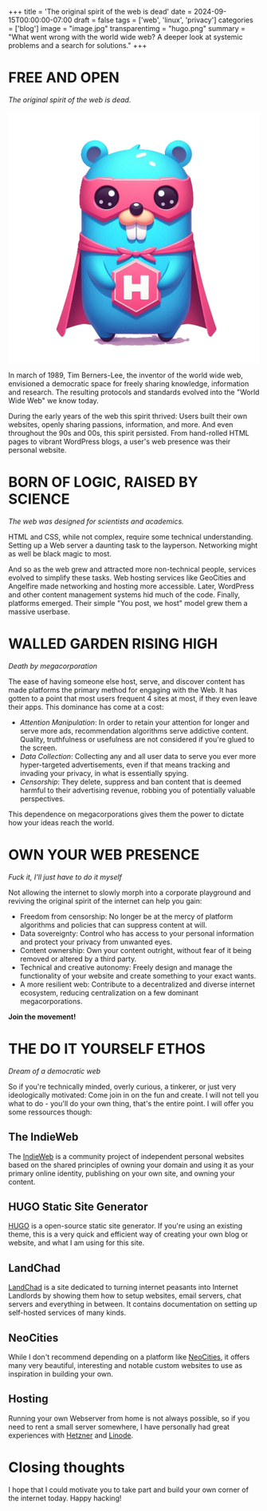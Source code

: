 +++
title = 'The original spirit of the web is dead'
date = 2024-09-15T00:00:00-07:00
draft = false
tags = ['web', 'linux', 'privacy']
categories = ['blog']
image = "image.jpg"
transparentimg = "hugo.png"
summary = "What went wrong with the world wide web? A deeper look at systemic problems and a search for solutions."
+++



# FREE AND OPEN

*The original spirit of the web is dead.*

![](hugo.png)

In march of 1989, Tim Berners-Lee, the inventor of the world wide web, envisioned a democratic space for freely sharing knowledge, information and research. The resulting protocols and standards evolved into the "World Wide Web" we know today.

During the early years of the web this spirit thrived: Users built their own websites, openly sharing passions, information, and more. And even throughout the 90s and 00s, this spirit persisted. From hand-rolled HTML pages to vibrant WordPress blogs, a user's web presence was their personal website.

# BORN OF LOGIC, RAISED BY SCIENCE

*The web was designed for scientists and academics.*

HTML and CSS, while not complex, require some technical understanding. Setting up a Web server a daunting task to the layperson. Networking might as well be black magic to most.

And so as the web grew and attracted more non-technical people, services evolved to simplify these tasks. Web hosting services like GeoCities and Angelfire made networking and hosting more accessible. Later, WordPress and other content management systems hid much of the code. Finally, platforms emerged. Their simple "You post, we host" model grew them a massive userbase.

# WALLED GARDEN RISING HIGH

*Death by megacorporation*

The ease of having someone else host, serve, and discover content has made platforms the primary method for engaging with the Web. It has gotten to a point that most users frequent 4 sites at most, if they even leave their apps. This dominance has come at a cost:

- *Attention Manipulation*: In order to retain your attention for longer and serve more ads, recommendation algorithms serve addictive content. Quality, truthfulness or usefulness are not considered if you're glued to the screen.
- *Data Collection*: Collecting any and all user data to serve you ever more hyper-targeted advertisements, even if that means tracking and invading your privacy, in what is essentially spying.
- *Censorship*: They delete, suppress and ban content that is deemed harmful to their advertising revenue, robbing you of potentially valuable perspectives.

This dependence on megacorporations gives them the power to dictate how your ideas reach the world.

# OWN YOUR WEB PRESENCE

*Fuck it, I'll just have to do it myself*

Not allowing the internet to slowly morph into a corporate playground and reviving the original spirit of the internet can help you gain:

- Freedom from censorship: No longer be at the mercy of platform algorithms and policies that can suppress content at will.
- Data sovereignty: Control who has access to your personal information and protect your privacy from unwanted eyes.
- Content ownership: Own your content outright, without fear of it being removed or altered by a third party.
- Technical and creative autonomy: Freely design and manage the functionality of your website and create something to your exact wants.
- A more resilient web: Contribute to a decentralized and diverse internet ecosystem, reducing centralization on a few dominant megacorporations.

**Join the movement!**

# THE DO IT YOURSELF ETHOS

*Dream of a democratic web*

So if you're technically minded, overly curious, a tinkerer, or just very ideologically motivated: Come join in on the fun and create. I will not tell you what to do - you'll do your own thing, that's the entire point. I will offer you some ressources though:

## The IndieWeb

The [IndieWeb](https://indieweb.org/) is a community project of independent personal websites based on the shared principles of owning your domain and using it as your primary online identity, publishing on your own site, and owning your content. 

## HUGO Static Site Generator

[HUGO](https://gohugo.io/) is a open-source static site generator. If you're using an existing theme, this is a very quick and efficient way of creating your own blog or website, and what I am using for this site.

## LandChad

[LandChad](https://landchad.net/) is a site dedicated to turning internet peasants into Internet Landlords by showing them how to setup websites, email servers, chat servers and everything in between. It contains documentation on setting up self-hosted services of many kinds.

## NeoCities

While I don't recommend depending on a platform like [NeoCities](https://neocities.org/), it offers many very beautiful, interesting and notable custom websites to use as inspiration in building your own.

## Hosting

Running your own Webserver from home is not always possible, so if you need to rent a small server somewhere, I have personally had great experiences with [Hetzner](https://www.hetzner.com/) and [Linode](https://www.linode.com/).

# Closing thoughts

I hope that I could motivate you to take part and build your own corner of the internet today. Happy hacking!

